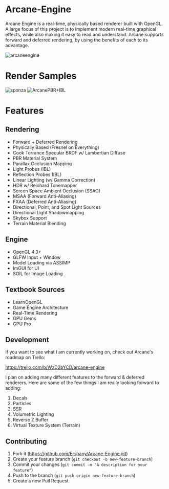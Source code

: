 # Arcane-Engine
Arcane Engine is a real-time, physically based renderer built with OpenGL. A large focus of this project is to implement modern real-time graphical effects, while also making it easy to read and understand. Arcane supports forward and deferred rendering, by using the benefits of each to its advantage.

![arcaneengine](https://user-images.githubusercontent.com/11170417/27188219-75d8814e-51bb-11e7-907b-1be35da8de38.png)

# Render Samples
![sponza](https://user-images.githubusercontent.com/11170417/62843504-41fa2f00-bc88-11e9-9e9f-8b27d2873298.png)
![ArcanePBR+IBL](https://user-images.githubusercontent.com/11170417/58596408-f7007c00-8241-11e9-895c-cab452548672.png)

# Features

## Rendering
- Forward + Deferred Rendering
- Physically Based (Fresnel on Everything)
- Cook Torrance Specular BRDF w/ Lambertian Diffuse
- PBR Material System
- Parallax Occlusion Mapping
- Light Probes (IBL)
- Reflection Probes (IBL)
- Linear Lighting (w/ Gamma Correction)
- HDR w/ Reinhard Tonemapper
- Screen Space Ambient Occlusion (SSAO)
- MSAA (Forward Anti-Aliasing)
- FXAA (Deferred Anti-Aliasing)
- Directional, Point, and Spot Light Sources
- Directional Light Shadowmapping
- Skybox Support
- Terrain Material Blending

## Engine
- OpenGL 4.3+
- GLFW Input + Window
- Model Loading via ASSIMP
- ImGUI for UI
- SOIL for Image Loading

## Textbook Sources
- LearnOpenGL
- Game Engine Architecture
- Real-Time Rendering
- GPU Gems
- GPU Pro

## Development
If you want to see what I am currently working on, check out Arcane's roadmap on Trello:

https://trello.com/b/WzD2bYCD/arcane-engine

I plan on adding many different features to the forward & deferred renderers. Here are some of the few things I am really looking forward to adding:
1. Decals
1. Particles
1. SSR
1. Volumetric Lighting
1. Reverse Z Buffer
1. Virtual Texture System (Terrain)

## Contributing
1. Fork it (https://github.com/Ershany/Arcane-Engine.git)
1. Create your feature branch (`git checkout -b new-feature-branch`)
1. Commit your changes (`git commit -m "A description for your feature"`)
1. Push to the branch (`git push origin new-feature-branch`)
1. Create a new Pull Request
